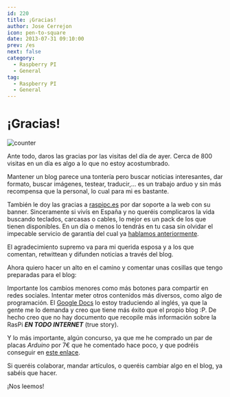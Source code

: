 ```yaml
---
id: 220
title: ¡Gracias!
author: Jose Cerrejon
icon: pen-to-square
date: 2013-07-31 09:10:00
prev: /es
next: false
category:
  - Raspberry PI
  - General
tag:
  - Raspberry PI
  - General
---
```


# ¡Gracias!

![counter](/images/2013/07/visitors.jpg)

Ante todo, daros las gracias por las visitas del día de ayer. Cerca de 800 visitas en un día es algo a lo que no estoy acostumbrado.

Mantener un blog parece una tontería pero buscar noticias interesantes, dar formato, buscar imágenes, testear, traducir,... es un trabajo arduo y sin más recompensa que la personal, lo cual para mi es bastante.

También le doy las gracias a [raspipc.es](http://raspipc.es/) por dar soporte a la web con su banner. Sinceramente si vivís en España y no queréis complicaros la vida buscando teclados, carcasas o cables, lo mejor es un pack de los que tienen disponibles. En un día o menos lo tendrás en tu casa sin olvidar el impecable servicio de garantía del cual ya [hablamos anteriormente](/post.php?id=172).

El agradecimiento supremo va para mi querida esposa y a los que comentan, retwittean y difunden noticias a través del blog.

Ahora quiero hacer un alto en el camino y comentar unas cosillas que tengo preparadas para el blog:

Importante los cambios menores como más botones para compartir en redes sociales. Intentar meter otros contenidos más diversos, como algo de programación. El [Google Docs](http://goo.gl/Iwhbq) lo estoy traduciendo al inglés, ya que la gente me lo demanda y creo que tiene más éxito que el propio blog :P. De hecho creo que no hay documento que recopile más información sobre la RasPi ***EN TODO INTERNET*** (true story).

Y lo más importante, algún concurso, ya que me he comprado un par de placas *Arduino* por 7€ que he comentado hace poco, y que podréis conseguir en [este enlace](http://igg.me/at/9duino/x/4152104).

Si queréis colaborar, mandar artículos, o queréis cambiar algo en el blog, ya sabéis que hacer.

¡Nos leemos!